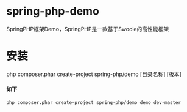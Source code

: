 # spring-php-demo
SpringPHP框架Demo，SpringPHP是一款基于Swoole的高性能框架

# 安装
php composer.phar create-project spring-php/demo [目录名称] [版本]
#### 如下
```bash
php composer.phar create-project spring-php/demo demo dev-master
```